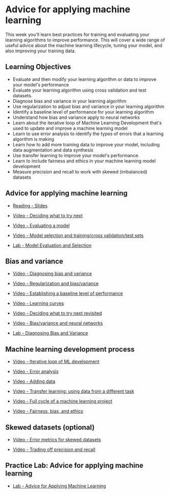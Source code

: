 # Advice for applying machine learning

This week you'll learn best practices for training and evaluating your learning algorithms to improve performance. This will cover a wide range of useful advice about the machine learning lifecycle, tuning your model, and also improving your training data.

## Learning Objectives

- Evaluate and then modify your learning algorithm or data to improve your model's performance
- Evaluate your learning algorithm using cross validation and test datasets.
- Diagnose bias and variance in your learning algorithm
- Use regularization to adjust bias and variance in your learning algorithm
- Identify a baseline level of performance for your learning algorithm
- Understand how bias and variance apply to neural networks
- Learn about the iterative loop of Machine Learning Development that's used to update and improve a machine learning model
- Learn to use error analysis to identify the types of errors that a learning algorithm is making
- Learn how to add more training data to improve your model, including data augmentation and data synthesis
- Use transfer learning to improve your model's performance.
- Learn to include fairness and ethics in your machine learning model development
- Measure precision and recall to work with skewed (imbalanced) datasets

## Advice for applying machine learning

- [Reading - Slides](./Readings/C2_W3.pdf)

- [Video - Deciding what to try next](https://www.coursera.org/learn/advanced-learning-algorithms/lecture/ffdx5/deciding-what-to-try-next)

- [Video - Evaluating a model](https://www.coursera.org/learn/advanced-learning-algorithms/lecture/26yGi/evaluating-a-model)

- [Video - Model selection and training/cross validation/test sets](https://www.coursera.org/learn/advanced-learning-algorithms/lecture/zqXm6/model-selection-and-training-cross-validation-test-sets)

- [Lab - Model Evaluation and Selection](./Labs/C2W3_Lab_01_Model_Evaluation_and_Selection.ipynb)

## Bias and variance

- [Video - Diagnosing bias and variance](https://www.coursera.org/learn/advanced-learning-algorithms/lecture/L6SHx/diagnosing-bias-and-variance)

- [Video - Regularization and bias/variance](https://www.coursera.org/learn/advanced-learning-algorithms/lecture/JQZRO/regularization-and-bias-variance)

- [Video - Establishing a baseline level of performance](https://www.coursera.org/learn/advanced-learning-algorithms/lecture/acyFT/establishing-a-baseline-level-of-performance)

- [Video - Learning curves](https://www.coursera.org/learn/advanced-learning-algorithms/lecture/X8i9Z/learning-curves)

- [Video - Deciding what to try next revisited](https://www.coursera.org/learn/advanced-learning-algorithms/lecture/WbRtr/deciding-what-to-try-next-revisited)

- [Video - Bias/variance and neural networks](https://www.coursera.org/learn/advanced-learning-algorithms/lecture/d1EGK/bias-variance-and-neural-networks)

- [Lab - Diagnosing Bias and Variance](./Labs/C2W3_Lab_02_Diagnosing_Bias_and_Variance.ipynb)

## Machine learning development process

- [Video - Iterative loop of ML development](https://www.coursera.org/learn/advanced-learning-algorithms/lecture/uOXJM/iterative-loop-of-ml-development)

- [Video - Error analysis](https://www.coursera.org/learn/advanced-learning-algorithms/lecture/FaPgS/error-analysis)

- [Video - Adding data](https://www.coursera.org/learn/advanced-learning-algorithms/lecture/AHAJy/adding-data)

- [Video - Transfer learning: using data from a different task](https://www.coursera.org/learn/advanced-learning-algorithms/lecture/ycgS5/transfer-learning-using-data-from-a-different-task)

- [Video - Full cycle of a machine learning project](https://www.coursera.org/learn/advanced-learning-algorithms/lecture/D1N6k/full-cycle-of-a-machine-learning-project)

- [Video - Fairness, bias, and ethics](https://www.coursera.org/learn/advanced-learning-algorithms/lecture/HYNX7/fairness-bias-and-ethics)

## Skewed datasets (optional)

- [Video - Error metrics for skewed datasets](https://www.coursera.org/learn/advanced-learning-algorithms/lecture/pjuBJ/error-metrics-for-skewed-datasets)

- [Video - Trading off precision and recall](https://www.coursera.org/learn/advanced-learning-algorithms/lecture/42TEG/trading-off-precision-and-recall)

## Practice Lab: Advice for applying machine learning

- [Lab - Advice for Applying Machine Learning](./Labs/C2_W3_Assignment.ipynb)